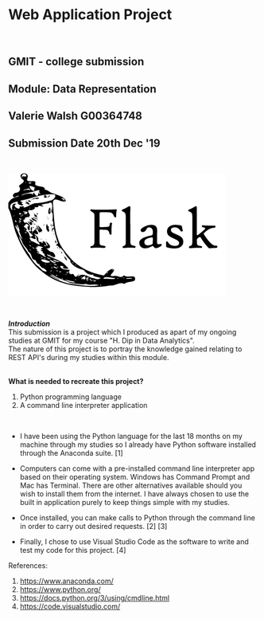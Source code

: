 # Web Application Project

<br>

## GMIT - college submission
## Module: Data Representation
## Valerie Walsh G00364748
## Submission Date 20th Dec '19

<br>

![Flask icon](flask.png)

<br>

<strong><i>Introduction</strong></i>  <br>
This submission is a project which I produced as apart of my ongoing studies at GMIT for my course "H. Dip in Data Analytics".
<br>
The nature of this project is to portray the knowledge gained relating to REST API's during my studies within this module. <br>
<br>

<strong> What is needed to recreate this project? </strong> <br>

<ol>
  <li> Python programming language </li>
  <li> A command line interpreter application </li>
</ol>
<br>

* I have been using the Python language for the last 18 months on my machine through my studies so I already have Python software installed through the Anaconda suite. [1]

* Computers can come with a pre-installed command line interpreter app based on their operating system. Windows has Command Prompt and Mac has Terminal. There are other alternatives available should you wish to install them from the internet. I have always chosen to use the built in application purely to keep things simple with my studies. 

* Once installed, you can make calls to Python through the command line in order to carry out desired requests. [2] [3]

* Finally, I chose to use Visual Studio Code as the software to write and test my code for this project. [4]

References:
1. https://www.anaconda.com/
2. https://www.python.org/
3. https://docs.python.org/3/using/cmdline.html
4. https://code.visualstudio.com/

